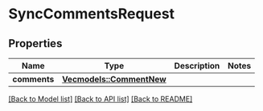 # SyncCommentsRequest

## Properties

Name | Type | Description | Notes
------------ | ------------- | ------------- | -------------
**comments** | [**Vec<models::CommentNew>**](CommentNew.md) |  | 

[[Back to Model list]](../README.md#documentation-for-models) [[Back to API list]](../README.md#documentation-for-api-endpoints) [[Back to README]](../README.md)


